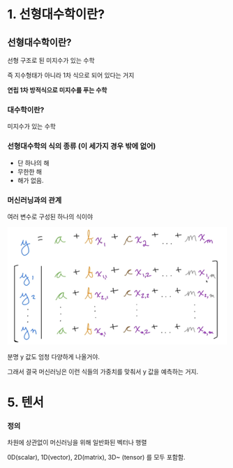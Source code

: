 # 1. 선형대수학이란?

## 선형대수학이란?

선형 구조로 된 미지수가 있는 수학

즉 지수형태가 아니라 1차 식으로 되어 있다는 거지

**연립 1차 방적식으로 미지수를 푸는 수학**

### 대수학이란?

미지수가 있는 수학

### 선형대수학의 식의 종류 (이 세가지 경우 밖에 없어)

- 단 하나의 해
- 무한한 해
- 해가 없음.

### 머신러닝과의 관계

여러 변수로 구성된 하나의 식이야

![img.png](img.png)

분명 y 값도 엄청 다양하게 나올거야. 

그래서 결국 머신러닝은 이런 식들의 가중치를 맞춰서 y 값을 예측하는 거지.



# 5. 텐서

### 정의

차원에 상관없이 머신러닝을 위해 일반화된 벡터나 행렬

0D(scalar), 1D(vector), 2D(matrix), 3D~ (tensor) 를 모두 포함함.




